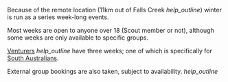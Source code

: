 Because of the remote location (11km out of Falls Creek <i class='material-icons' title='Hover with a link to how to get there.' onclick='alert(this.title)' >help_outline</i>) winter is run as a series week-long events.

Most weeks are open to anyone over 18 (Scout member or not), although some weeks are only available to specific groups.

[Venturers](#winter-venturer) <i class='material-icons' title='15-18 year old Scouts'>help_outline</i> have three weeks; one of which is specifically for <a href='#winter-interstater'>South Australians</a>.

External group bookings are also taken, subject to availability. <i class='material-icons' title='Weeks 11 and 12 are usually available.'>help_outline</i>
